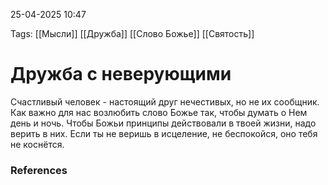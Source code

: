 25-04-2025 10:47

Tags: 
[[Мысли]]
[[Дружба]]
[[Слово Божье]]
[[Святость]]
# Дружба с неверующими

Счастливый человек - настоящий друг нечестивых, но не их сообщник.
Как важно для нас возлюбить слово Божье так, чтобы думать о Нем день и ночь.
Чтобы Божьи принципы действовали в твоей жизни, надо верить в них. Если ты не веришь в исцеление, не беспокойся, оно тебя не коснётся.

### References